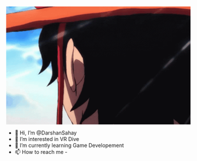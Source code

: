 <p> <img align ="center" alt = "gif" src="https://github.com/DarshanSahay/DarshanSahay/blob/main/gifs/portgus-d-ace-ace.gif" width="500" height="320" /></p>

- 👋 Hi, I’m @DarshanSahay
- 👀 I’m interested in VR Dive
- 🌱 I’m currently learning Game Developement
- 📫 How to reach me - 

<!---
DarshanSahay/DarshanSahay is a ✨ special ✨ repository because its `README.md` (this file) appears on your GitHub profile.
You can click the Preview link to take a look at your changes.
--->
